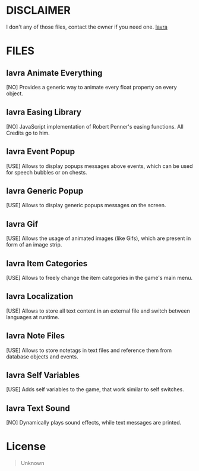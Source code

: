 # DISCLAIMER
I don't any of those files, contact the owner if you need one. [Iavra](http://pastebin.com/u/Iavra)

# FILES
## Iavra Animate Everything
[NO] Provides a generic way to animate every float property on every object.

## Iavra Easing Library
[NO] JavaScript implementation of Robert Penner's easing functions. All Credits go to him.

## Iavra Event Popup
[USE] Allows to display popups messages above events, which can be used for speech bubbles or on chests.

## Iavra Generic Popup
[USE] Allows to display generic popups messages on the screen.

## Iavra Gif
[USE] Allows the usage of animated images (like Gifs), which are present in form of an image strip.

## Iavra Item Categories
[USE] Allows to freely change the item categories in the game's main menu.

## Iavra Localization
[USE] Allows to store all text content in an external file and switch between languages at runtime.

## Iavra Note Files
[USE] Allows to store notetags in text files and reference them from database objects and events.

## Iavra Self Variables
[USE] Adds self variables to the game, that work similar to self switches.

## Iavra Text Sound
[NO] Dynamically plays sound effects, while text messages are printed.

# License
> Unknown
